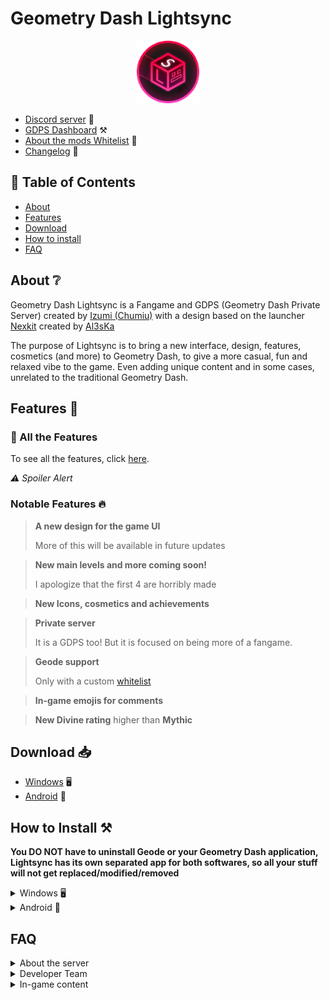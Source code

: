 # Geometry Dash Lightsync

<p align="center">
  <img src="assets/Logo.png" width="100px"></img>
  </p>

* [Discord server](https://discord.com/invite/mvbjWdC6cF) 💭
* [GDPS Dashboard](https://gdlightsync.ps.fhgdps.com/dashboard/) ⚒️
* [About the mods Whitelist](https://github.com/GeometryDash-Lightsync/Geode-mods-whitelist) 📑
* [Changelog](https://github.com/GeometryDash-Lightsync/Changelog-history) 📑

## 📜 Table of Contents
* [About](#about-)
* [Features](#features-)
* [Download](#download-)
* [How to install](#how-to-install-%EF%B8%8F)
* [FAQ](#faq)

## About ❔

Geometry Dash Lightsync is a Fangame and GDPS (Geometry Dash Private Server) created by [Izumi (Chumiu)](https://github.com/Chumiu) with a design based on the launcher [Nexkit](https://github.com/Al3sKa/NexKit) created by [Al3sKa](https://github.com/Al3sKa)

The purpose of Lightsync is to bring a new interface, design, features, cosmetics (and more) to Geometry Dash, to give a more casual, fun and relaxed vibe to the game. Even adding unique content and in some cases, unrelated to the traditional Geometry Dash.

## Features 💫

### 🌙 All the Features

To see all the features, click [here](features.md). 

*⚠️ Spoiler Alert*

### Notable Features 🔥

> **A new design for the game UI**
> 
> More of this will be available in future updates

> **New main levels and more coming soon!**
> 
> I apologize that the first 4 are horribly made

> **New Icons, cosmetics and achievements**

> **Private server**
> 
> It is a GDPS too! But it is focused on being more of a fangame.

> **Geode support**
> 
> Only with a custom [whitelist](https://github.com/GeometryDash-Lightsync/Geode-mods-whitelist)

> **In-game emojis for comments**

> **New Divine rating**
> higher than **Mythic**

## Download 📥

* [Windows]() 🖥️
* [Android]() 📱

## How to Install ⚒️

**You DO NOT have to uninstall Geode or your Geometry Dash application, Lightsync has its own separated app for both softwares, so all your stuff will not get replaced/modified/removed**

<details>

<summary>Windows 🖥️</summary>

Extract the .zip file and run the executable "Lightsync.exe"
![image](https://github.com/user-attachments/assets/9e1017e3-f86d-4099-93ea-7706c6e88163)


</details>

<details>

<summary>Android 📱</summary>


## Core installation

Unzip the file and go to the APK’s folder, then install the app named “Lightsync Core” as a normal APK file.

![image](https://github.com/user-attachments/assets/dfe53492-ab73-423f-8ba6-f54fd74f2ff6)

## Launcher Installation

As same as the Core, just install it as a normal APK. After installing it, just open it.

## Important

Open the game after installation, you need to download Geode assets for installing the rest of Lightsync's stuff, you may notice that loading layer is a bit strange

![image](https://github.com/user-attachments/assets/7593cfc1-9075-4168-bf27-89a8720ebaa3)

If you did everything good, the launcher will show this message: “Geode is not
installed” and will start downloading Geode assets. After the download, open the
game and wait to the in-game download finishes.

*Note: The game must crash after a small period of time when the download had
finished, that is normal, as you don’t have some assets that belong to the
dependencies.*

## Dependencies

After all the process, the game should made a couple of files on the Android folder.

You have to copy all the .geode files on the folder named “Dependencies”

![image](https://github.com/user-attachments/assets/22d18965-4b7b-4f7b-a099-dd9881e3fddd)

And paste them to the next path:
* *your storage path*/Android/media/com.glsync.launcher/game/geode/mods

And then, open the game!


</details>


## FAQ

<details>
<summary>About the server</summary>
</details>

<details>
<summary>Developer Team</summary>
</details>

<details>
<summary>In-game content</summary>
</details>
